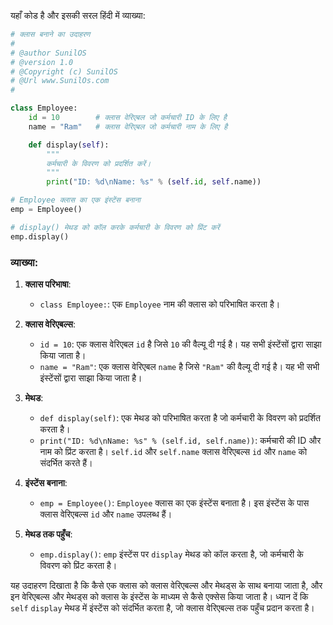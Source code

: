 यहाँ कोड है और इसकी सरल हिंदी में व्याख्या:

```python
# क्लास बनाने का उदाहरण 
#
# @author SunilOS  
# @version 1.0
# @Copyright (c) SunilOS  
# @Url www.SunilOs.com
# 

class Employee:
    id = 10        # क्लास वेरिएबल जो कर्मचारी ID के लिए है
    name = "Ram"   # क्लास वेरिएबल जो कर्मचारी नाम के लिए है

    def display(self):
        """
        कर्मचारी के विवरण को प्रदर्शित करें।
        """
        print("ID: %d\nName: %s" % (self.id, self.name))

# Employee क्लास का एक इंस्टेंस बनाना
emp = Employee()

# display() मेथड को कॉल करके कर्मचारी के विवरण को प्रिंट करें
emp.display()
```

### व्याख्या:

1. **क्लास परिभाषा**:
   - `class Employee:`: एक `Employee` नाम की क्लास को परिभाषित करता है।

2. **क्लास वेरिएबल्स**:
   - `id = 10`: एक क्लास वेरिएबल `id` है जिसे `10` की वैल्यू दी गई है। यह सभी इंस्टेंसों द्वारा साझा किया जाता है।
   - `name = "Ram"`: एक क्लास वेरिएबल `name` है जिसे `"Ram"` की वैल्यू दी गई है। यह भी सभी इंस्टेंसों द्वारा साझा किया जाता है।

3. **मेथड**:
   - `def display(self)`: एक मेथड को परिभाषित करता है जो कर्मचारी के विवरण को प्रदर्शित करता है।
   - `print("ID: %d\nName: %s" % (self.id, self.name))`: कर्मचारी की ID और नाम को प्रिंट करता है। `self.id` और `self.name` क्लास वेरिएबल्स `id` और `name` को संदर्भित करते हैं।

4. **इंस्टेंस बनाना**:
   - `emp = Employee()`: `Employee` क्लास का एक इंस्टेंस बनाता है। इस इंस्टेंस के पास क्लास वेरिएबल्स `id` और `name` उपलब्ध हैं।

5. **मेथड तक पहुँच**:
   - `emp.display()`: `emp` इंस्टेंस पर `display` मेथड को कॉल करता है, जो कर्मचारी के विवरण को प्रिंट करता है।

यह उदाहरण दिखाता है कि कैसे एक क्लास को क्लास वेरिएबल्स और मेथड्स के साथ बनाया जाता है, और इन वेरिएबल्स और मेथड्स को क्लास के इंस्टेंस के माध्यम से कैसे एक्सेस किया जाता है। ध्यान दें कि `self` `display` मेथड में इंस्टेंस को संदर्भित करता है, जो क्लास वेरिएबल्स तक पहुँच प्रदान करता है।
